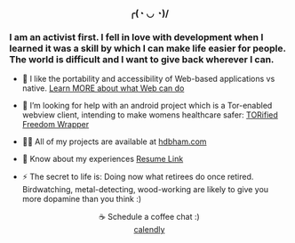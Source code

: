 
<h3 align="center">╭(◔ ◡ ◔)/ <h3>

<h3>I am an activist first. I fell in love with development when I learned it was a skill by which I can make life easier for people. The world is difficult and I want to give back wherever I can.</h3>

- 🌱 I like the portability and accessibility of Web-based applications vs native. [Learn MORE about what Web can do](https://whatwebcando.today)

- 🤝 I’m looking for help with an android project which is a Tor-enabled webview client, intending to make womens healthcare safer: [TORified Freedom Wrapper](https://github.com/hdbham/TORified-Freedom-Wrapper)

- 👨‍💻 All of my projects are available at [hdbham.com](hdbham.com)

- 📄 Know about my experiences [Resume Link](resumelinkisntactive.com)

- ⚡ The secret to life is: Doing now what retirees do once retired. <br> Birdwatching, metal-detecting, wood-working are likely to give you more dopamine than you think :)

<div align="center"> ☕ Schedule a coffee chat :)   </div>
<div align="center"><a <a href="https://calendly.com/hdbham/30min">calendly</a></div>
  

 
